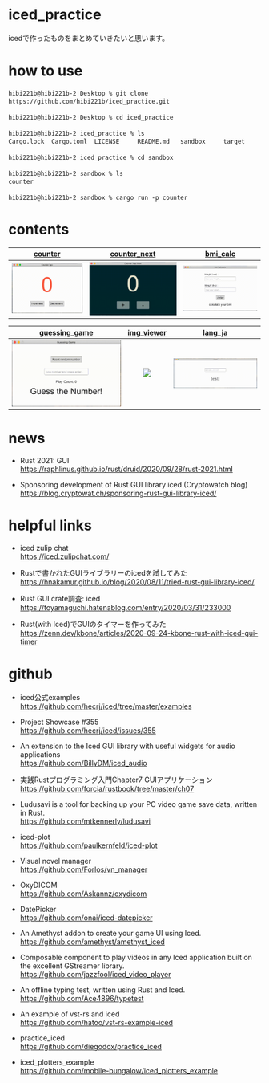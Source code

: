 # iced_practice
icedで作ったものをまとめていきたいと思います。

# how to use 

```terminal
hibi221b@hibi221b-2 Desktop % git clone https://github.com/hibi221b/iced_practice.git

hibi221b@hibi221b-2 Desktop % cd iced_practice

hibi221b@hibi221b-2 iced_practice % ls
Cargo.lock	Cargo.toml	LICENSE		README.md	sandbox		target

hibi221b@hibi221b-2 iced_practice % cd sandbox 

hibi221b@hibi221b-2 sandbox % ls
counter

hibi221b@hibi221b-2 sandbox % cargo run -p counter
```

# contents

|[counter](https://github.com/hibi221b/iced_practice/tree/master/sandbox/counter)|[counter_next](https://github.com/hibi221b/iced_practice/tree/master/sandbox/counter_next)|[bmi_calc](https://github.com/hibi221b/iced_practice/tree/master/sandbox/bmi_calc)|
|:---:|:---:|:---:|
|<img src="./assets/counter.gif">|<img src="./assets/counter_next.gif">|<img src="./assets/bmi_calc.gif">|

|[guessing_game](https://github.com/hibi221b/iced_practice/tree/master/sandbox/guessing_game)|[img_viewer](https://github.com/hibi221b/iced_practice/tree/master/sandbox/img_viewer)|[lang_ja](https://github.com/hibi221b/iced_practice/tree/master/sandbox/lang_ja)|
|:---:|:---:|:---:|
|<img src="./assets/guessing_game.gif">|<img src="./assets/img_viewer.gif">|<img src="./assets/lang_ja.gif">|

# news

- Rust 2021: GUI <br>
https://raphlinus.github.io/rust/druid/2020/09/28/rust-2021.html

- Sponsoring development of Rust GUI library iced (Cryptowatch blog) <br>
https://blog.cryptowat.ch/sponsoring-rust-gui-library-iced/

# helpful links

- iced zulip chat <br>
https://iced.zulipchat.com/

- Rustで書かれたGUIライブラリーのicedを試してみた <br>
https://hnakamur.github.io/blog/2020/08/11/tried-rust-gui-library-iced/

- Rust GUI crate調査: iced <br>
https://toyamaguchi.hatenablog.com/entry/2020/03/31/233000

- Rust(with Iced)でGUIのタイマーを作ってみた <br>
https://zenn.dev/kbone/articles/2020-09-24-kbone-rust-with-iced-gui-timer

# github 

- iced公式examples <br>
https://github.com/hecrj/iced/tree/master/examples

- Project Showcase #355 <br>
https://github.com/hecrj/iced/issues/355

- An extension to the Iced GUI library with useful widgets for audio applications <br>
https://github.com/BillyDM/iced_audio

- 実践Rustプログラミング入門Chapter7 GUIアプリケーション <br>
https://github.com/forcia/rustbook/tree/master/ch07

- Ludusavi is a tool for backing up your PC video game save data, written in Rust. <br>
https://github.com/mtkennerly/ludusavi

- iced-plot <br>
https://github.com/paulkernfeld/iced-plot

- Visual novel manager <br>
https://github.com/Forlos/vn_manager

- OxyDICOM <br>
https://github.com/Askannz/oxydicom

- DatePicker <br>
https://github.com/onai/iced-datepicker

- An Amethyst addon to create your game UI using Iced. <br>
https://github.com/amethyst/amethyst_iced

- Composable component to play videos in any Iced application built on the excellent GStreamer library. <br>
https://github.com/jazzfool/iced_video_player

- An offline typing test, written using Rust and Iced. <br>
https://github.com/Ace4896/typetest

- An example of vst-rs and iced <br>
https://github.com/hatoo/vst-rs-example-iced

- practice_iced <br>
https://github.com/diegodox/practice_iced

- iced_plotters_example <br>
https://github.com/mobile-bungalow/iced_plotters_example
